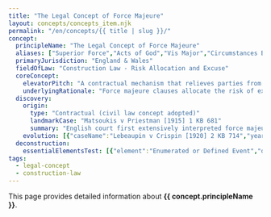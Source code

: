 ```yaml
---
title: "The Legal Concept of Force Majeure"
layout: concepts/concepts_item.njk
permalink: "/en/concepts/{{ title | slug }}/"
concept:
  principleName: "The Legal Concept of Force Majeure"
  aliases: ["Superior Force","Acts of God","Vis Major","Circumstances Beyond Control"]
  primaryJurisdiction: "England & Wales"
  fieldOfLaw: "Construction Law - Risk Allocation and Excuse"
  coreConcept:
    elevatorPitch: "A contractual mechanism that relieves parties from performing obligations when unforeseeable, exceptional events beyond their control prevent performance - providing structured relief without terminating the contract entirely, unlike common law frustration."
    underlyingRationale: "Force majeure clauses allocate the risk of extraordinary events between contracting parties in a predictable way, avoiding the harsh all-or-nothing consequences of frustration doctrine. They recognize that certain events are genuinely beyond any party's control and should not result in breach liability while maintaining the contractual relationship."
  discovery:
    origin:
      type: "Contractual (civil law concept adopted)"
      landmarkCase: "Matsoukis v Priestman [1915] 1 KB 681"
      summary: "English court first extensively interpreted force majeure clause, holding it covered business dislocation from universal coal strike but not routine events like bad weather, establishing distinction between extraordinary and ordinary business risks."
    evolution: [{"caseName":"Lebeaupin v Crispin [1920] 2 KB 714","year":1920,"contribution":"Defined force majeure as 'all circumstances beyond the will of man, and which it is not in his power to control', establishing that war, floods, epidemics and strikes constitute force majeure events."},{"caseName":"Channel Island Ferries Ltd v Sealink UK Ltd [1988] 1 Lloyd's Rep 323","year":1988,"contribution":"Confirmed that force majeure clauses must be strictly construed according to their terms, with courts unable to extend defined events beyond contractual language."},{"caseName":"COVID-19 pandemic cases (various jurisdictions 2020-2023)","year":2020,"contribution":"Global pandemic prompted extensive litigation establishing that pandemic effects may constitute force majeure depending on specific clause wording and causal connection to performance difficulties."}]
  deconstruction:
    essentialElementsTest: [{"element":"Enumerated or Defined Event","description":"The event must fall within the specific definition or list of events provided in the force majeure clause - courts will not extend beyond contractual language."},{"element":"Beyond Reasonable Control","description":"The event must be genuinely outside the affected party's control and ability to prevent, with no contribution by that party to its occurrence."},{"element":"Unforeseeable Nature","description":"The event should not have been reasonably contemplated or foreseeable by the parties at the time of contract formation."},{"element":"Causal Connection","description":"There must be a direct causal link between the force majeure event and the party's inability to perform contractual obligations."},{"element":"Mitigation Efforts","description":"The affected party must demonstrate reasonable efforts to mitigate the effects of the event and find alternative means of performance."}]
tags: 
  - legal-concept
  - construction-law
---
```


This page provides detailed information about **{{ concept.principleName }}**.
